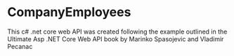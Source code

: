 # CompanyEmployees

This c# .net core web API was created following the example outlined in the Ultimate Asp .NET Core Web API book by Marinko Spasojevic and Vladimir Pecanac
